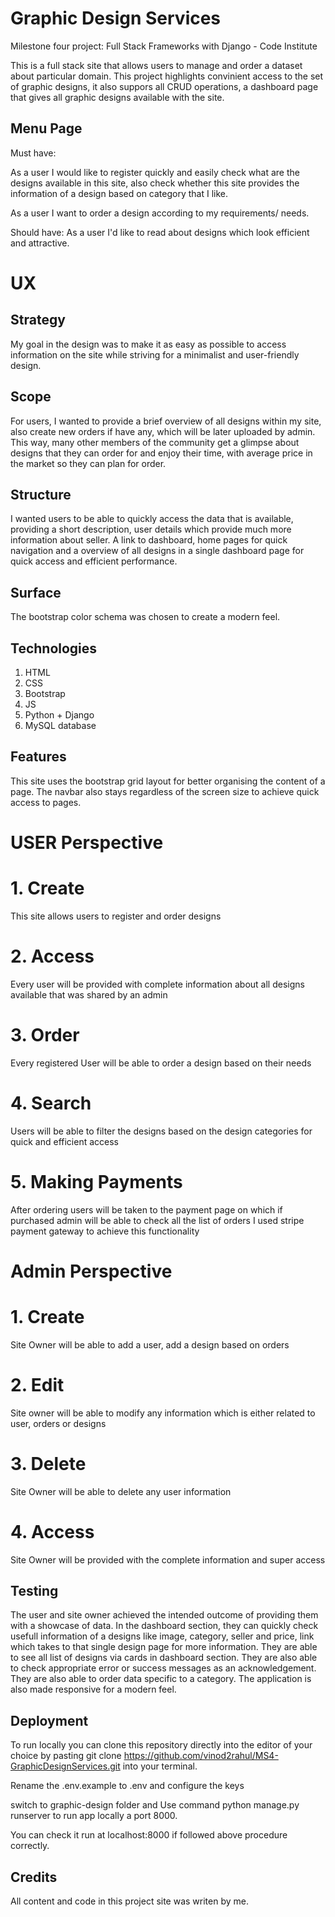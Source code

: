 # Graphic Design Services

Milestone four project: Full Stack Frameworks with Django - Code Institute

This is a full stack site that allows users to manage and order a dataset about particular domain. This project highlights convinient access to the set of graphic designs, it also suppors all CRUD operations, a dashboard page that gives all graphic designs available with the site.

## Menu Page

Must have:

As a user I would like to register quickly and easily check what are the designs available in this site, also check whether this site provides the information of a design based on category that I like.

As a user I want to order a design according to my requirements/ needs.

Should have:
As a user I'd like to read about designs which look efficient and attractive.

# UX

## Strategy

My goal in the design was to make it as easy as possible to access information on the site while striving for a minimalist and user-friendly design.

## Scope

For users, I wanted to provide a brief overview of all designs within my site, also create new orders if have any, which will be later uploaded by admin. This way, many other members of the community get a glimpse about designs that they can order for and enjoy their time, with average price in the market so they can plan for order.

## Structure

I wanted users to be able to quickly access the data that is available, providing a short description, user details which provide much more information about seller. A link to dashboard, home pages for quick navigation and a overview of all designs in a single dashboard page for quick access and efficient performance.

## Surface

The bootstrap color schema was chosen to create a modern feel.

## Technologies

1. HTML
2. CSS
3. Bootstrap
4. JS
5. Python + Django
6. MySQL database

## Features

This site uses the bootstrap grid layout for better organising the content of a page. The navbar also stays regardless of the screen size to achieve quick access to pages.

# USER Perspective

# 1. Create

This site allows users to register and order designs

# 2. Access

Every user will be provided with complete information about all designs available that was shared by an admin

# 3. Order

Every registered User will be able to order a design based on their needs

# 4. Search

Users will be able to filter the designs based on the design categories for quick and efficient access

# 5. Making Payments

After ordering users will be taken to the payment page on which if purchased admin will be able to check all the list of orders I used stripe payment gateway to achieve this functionality

# Admin Perspective

# 1. Create

Site Owner will be able to add a user, add a design based on orders

# 2. Edit

Site owner will be able to modify any information which is either related to user, orders or designs

# 3. Delete

Site Owner will be able to delete any user information

# 4. Access

Site Owner will be provided with the complete information and super access

## Testing

The user and site owner achieved the intended outcome of providing them with a showcase of data. In the dashboard section, they can quickly check usefull information of a designs like image, category, seller and price, link which takes to that single design page for more information. They are able to see all list of designs via cards in dashboard section. They are also able to check appropriate error or success messages as an acknowledgement. They are also able to order data specific to a category. The application is also made responsive for a modern feel.

## Deployment

To run locally you can clone this repository directly into the editor of your choice by pasting git clone https://github.com/vinod2rahul/MS4-GraphicDesignServices.git into your terminal.

Rename the .env.example to .env and configure the keys

switch to graphic-design folder and Use command python manage.py runserver to run app locally a port 8000.

You can check it run at localhost:8000 if followed above procedure correctly.

## Credits

All content and code in this project site was writen by me.

